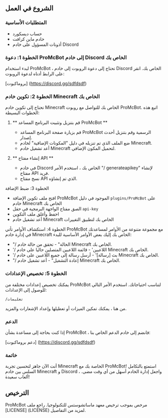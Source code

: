 ## الشروع في العمل

### المتطلبات الأساسية
- حساب ديسكورد
- خادم ماين كرافت
- أذونات المسؤول على خادم Discord

### الخطوة 1: دعوة ProMcBot إلى خادم Discord الخاص بك
لبدء استخدام ProMcBot ، تحتاج إلى دعوة الروبوت إلى خادم Discord الخاص بك. انقر على الرابط أدناه لدعوة الروبوت:

[بروماكبوت] (https://discord.gg/sdfdsdf)

### الخطوة 2: تكوين خادم Minecraft الخاص بك
تحتاج إلى تكوين خادم Minecraft الخاص بك للتواصل مع روبوت ProMcBot. اتبع هذه الخطوات البسيطة:

1. ** قم بتنزيل وتثبيت البرنامج المساعد ProMcBot **
   - قم بزيارة صفحة البرنامج المساعد ProMcBot الرسمية وقم بتنزيل أحدث إصدار.
   - ضع الملف الذي تم تنزيله في دليل "المكونات الإضافية" لخادم Minecraft.
   - أعد تشغيل خادم Minecraft لتحميل المكون الإضافي.

2. ** إنشاء مفتاح API **
   - في خادم Discord الخاص بك ، استخدم الأمر "/ generateapikey" لإنشاء مفتاح API فريد.
   - نسخ مفتاح API الذي تم إنشاؤه.

الخطوة 3: ضبط الإضافة
- افتح ملف تكوين الإضافة ProMcBot الموجود في دليل `plugins/ProMcBot` على خادم Minecraft الخاص بك
- الصق مفتاح الواجهة البرمجية في حقل `api-key`
- احفظ وأغلق ملف التكوين
- أعد تشغيل خادم Minecraft الخاص بك لتطبيق التغييرات

 الخطوة 4: استكشاف الأوامر
تأتي ProMcBot مع مجموعة متنوعة من الأوامر لمساعدتك في إدارة خادم Minecraft الخاص بك إليك بعض الأوامر الأساسية للبدء:

- "/ الحالة" - تحقق من حالة خادم Minecraft الخاص بك.
- '/ اللاعبين' - قائمة اللاعبين المتصلين حاليا على خادم Minecraft الخاص بك.
- '/ بث [رسالة]' - أرسل رسالة إلى جميع اللاعبين على خادم Minecraft الخاص بك.
- "/ إعادة التشغيل" - أعد تشغيل خادم Minecraft الخاص بك.

### الخطوة 5: تخصيص الإعدادات
يمكنك تخصيص إعدادات مختلفة من ProMcBot لتناسب احتياجاتك. استخدم الأمر التالي للوصول إلى الإعدادات:

```
/تعليمات
```

من هنا ، يمكنك تمكين الميزات أو تعطيلها وإعداد الإشعارات والمزيد.

### الدعم
إذا كنت بحاجة إلى مساعدة بشأن ProMcBot ، فانضم إلى خادم الدعم الخاص بنا:

[دعم بروماكبوت] (https://discord.gg/sdfdsdf)

### خاتمة
أنت الآن جاهز لتحسين تجربة Minecraft الخاصة بك مع ProMcBot! استمتع بالتكامل السلس بين خادم Minecraft و Discord ، واجعل إدارة الخادم أسهل من أي وقت مضى. ألعاب سعيدة!

## الترخيص
ProMcBot مرخص بموجب ترخيص معهد ماساتشوستس للتكنولوجيا. راجع ملف [LICENSE] (LICENSE) لمزيد من التفاصيل.

